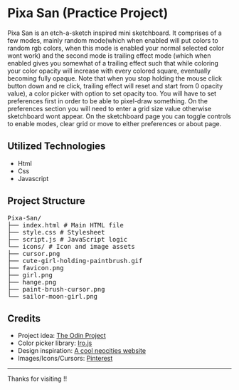 # Pixa San (Practice Project)

Pixa San is an etch-a-sketch inspired mini sketchboard. It comprises of a few modes, mainly random mode(which when enabled will put colors to random rgb colors, when this mode is enabled your normal selected color wont work) and the second mode is trailing effect mode (which when enabled gives you somewhat of a trailing effect such that while coloring your color opacity will increase with every colored square, eventually becoming fully opaque. Note that when you stop holding the mouse click button down and re click, trailing effect will reset and start from 0 opacity value), a color picker with option to set opacity too. You will have to set preferences first in order to be able to pixel-draw something. On the preferences section you will need to enter a grid size value otherwise sketchboard wont appear. On the sketchboard page you can toggle controls to enable modes, clear grid or move to either preferences or about page.

## Utilized Technologies

- Html
- Css
- Javascript

## Project Structure
<pre>
Pixa-San/
├── index.html # Main HTML file
├── style.css # Stylesheet
├── script.js # JavaScript logic
└── icons/ # Icon and image assets
├── cursor.png
├── cute-girl-holding-paintbrush.gif
├── favicon.png
├── girl.png
├── hange.png
├── paint-brush-cursor.png
└── sailor-moon-girl.png
</pre>

## Credits

- Project idea: [The Odin Project](https://www.theodinproject.com/lessons/foundations-etch-a-sketch)
- Color picker library: [Iro.js](https://iro.js.org/introduction.html)
- Design inspiration: [A cool neocities website](https://saint-images.neocities.org/)
- Images/Icons/Cursors: [Pinterest](https://www.pinterest.com/)

---

Thanks for visiting !!
